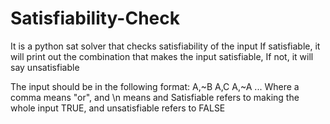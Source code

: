 # Satisfiability-Check
It is a python sat solver that checks satisfiability of the input
If satisfiable, it will print out the combination that makes the input satisfiable,
If not, it will say unsatisfiable

The input should be in the following format:
A,~B
A,C
A,~A ...
Where a comma means "or", and \n means and
Satisfiable refers to making the whole input TRUE, and unsatisfiable refers to FALSE
